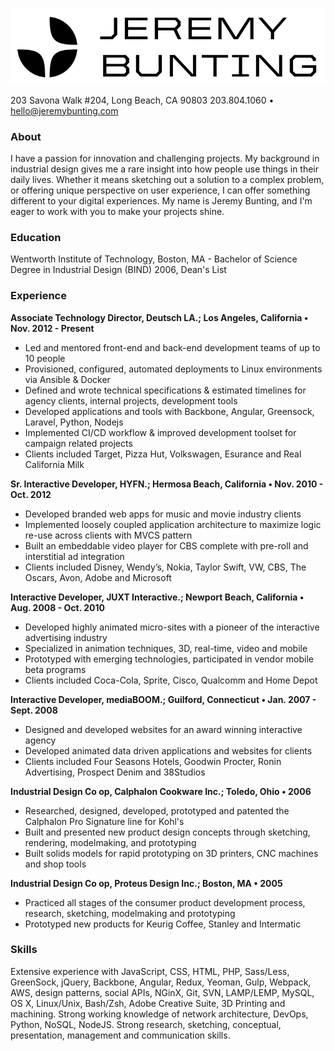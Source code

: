 ![](jbunting_logotype.png "Logo Title Text 1")

203 Savona Walk #204, Long Beach, CA 90803
203.804.1060 &bull; hello@jeremybunting.com

### About
I have a passion for innovation and challenging projects.  My background in industrial design gives me a rare insight into how people use things in their daily lives.  Whether it means sketching out a solution to a complex problem, or offering unique perspective on user experience, I can offer something different to your digital experiences. My name is Jeremy Bunting, and I'm eager to work with you to make your projects shine.

### Education
Wentworth Institute of Technology, Boston, MA - Bachelor of Science Degree in Industrial Design (BIND) 2006, Dean's List

### Experience
**Associate Technology Director, Deutsch LA.; Los Angeles, California &bull; Nov. 2012 - Present**
* Led and mentored front-end and back-end development teams of up to 10 people
* Provisioned, configured, automated deployments to Linux environments via Ansible & Docker
* Defined and wrote technical specifications & estimated timelines for agency clients, internal projects, development tools
* Developed applications and tools with Backbone, Angular, Greensock, Laravel, Python, Nodejs
* Implemented CI/CD workflow & improved development toolset for campaign related projects
* Clients included Target, Pizza Hut, Volkswagen, Esurance and Real California Milk

**Sr. Interactive Developer, HYFN.; Hermosa Beach, California &bull; Nov. 2010 - Oct. 2012**
* Developed branded web apps for music and movie industry clients
* Implemented loosely coupled application architecture to maximize logic re-use across clients with MVCS pattern
* Built an embeddable video player for CBS complete with pre-roll and interstitial ad integration
* Clients included Disney, Wendy’s, Nokia, Taylor Swift, VW, CBS, The Oscars, Avon, Adobe and Microsoft

**Interactive Developer, JUXT Interactive.; Newport Beach, California &bull; Aug. 2008 - Oct. 2010**
* Developed highly animated micro-sites with a pioneer of the interactive advertising industry
* Specialized in animation techniques, 3D, real-time, video and mobile
* Prototyped with emerging technologies, participated in vendor mobile beta programs
* Clients included Coca-Cola, Sprite, Cisco, Qualcomm and Home Depot

**Interactive Developer, mediaBOOM.; Guilford, Connecticut &bull; Jan. 2007 - Sept. 2008**
* Designed and developed websites for an award winning interactive agency
* Developed animated data driven applications and websites for clients
* Clients included Four Seasons Hotels, Goodwin Procter, Ronin Advertising, Prospect Denim and 38Studios


**Industrial Design Co op, Calphalon Cookware Inc.; Toledo, Ohio &bull; 2006**
* Researched, designed, developed, prototyped and patented the Calphalon Pro Signature line for Kohl's
* Built and presented new product design concepts through sketching, rendering, modelmaking, and prototyping
* Built solids models for rapid prototyping on 3D printers, CNC machines and shop tools

**Industrial Design Co op, Proteus Design Inc.; Boston, MA &bull; 2005**
* Practiced all stages of the consumer product development process, research, sketching, modelmaking and prototyping
* Prototyped new products for Keurig Coffee, Stanley and Intermatic

### Skills
Extensive experience with JavaScript, CSS, HTML, PHP, Sass/Less, GreenSock, jQuery, Backbone, Angular, Redux, Yeoman, Gulp, Webpack, AWS, design patterns, social APIs, NGinX, Git, SVN, LAMP/LEMP, MySQL, OS X, Linux/Unix, Bash/Zsh, Adobe Creative Suite, 3D Printing and machining. Strong working knowledge of network architecture, DevOps, Python, NoSQL, NodeJS. Strong research, sketching, conceptual, presentation, management and communication skills.
